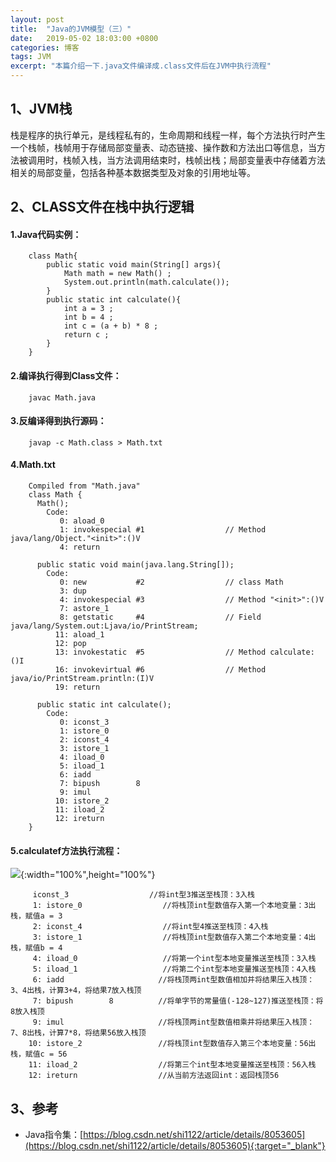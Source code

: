 ```yaml
---
layout: post
title:  "Java的JVM模型（三）"
date:   2019-05-02 18:03:00 +0800
categories: 博客
tags: JVM
excerpt: "本篇介绍一下.java文件编译成.class文件后在JVM中执行流程"
---
```


## 1、JVM栈  
栈是程序的执行单元，是线程私有的，生命周期和线程一样，每个方法执行时产生一个栈帧，栈帧用于存储局部变量表、动态链接、操作数和方法出口等信息，当方法被调用时，栈帧入栈，当方法调用结束时，栈帧出栈；局部变量表中存储着方法相关的局部变量，包括各种基本数据类型及对象的引用地址等。

## 2、CLASS文件在栈中执行逻辑

#### 1.Java代码实例：
```
	class Math{ 
	    public static void main(String[] args){ 
	        Math math = new Math() ; 
	        System.out.println(math.calculate()); 
	    } 
	    public static int calculate(){ 
	        int a = 3 ; 
	        int b = 4 ; 
	        int c = (a + b) * 8 ; 
	        return c ; 
	    }
	}
```

#### 2.编译执行得到Class文件：
```
	javac Math.java
```

#### 3.反编译得到执行源码：
```
	javap -c Math.class > Math.txt
```

#### 4.Math.txt
```
	Compiled from "Math.java"
	class Math {
	  Math();
	    Code:
	       0: aload_0
	       1: invokespecial #1                  // Method java/lang/Object."<init>":()V
	       4: return

	  public static void main(java.lang.String[]);
	    Code:
	       0: new           #2                  // class Math
	       3: dup
	       4: invokespecial #3                  // Method "<init>":()V
	       7: astore_1
	       8: getstatic     #4                  // Field java/lang/System.out:Ljava/io/PrintStream;
	      11: aload_1
	      12: pop
	      13: invokestatic  #5                  // Method calculate:()I
	      16: invokevirtual #6                  // Method java/io/PrintStream.println:(I)V
	      19: return

	  public static int calculate();
	    Code:
	       0: iconst_3
	       1: istore_0
	       2: iconst_4
	       3: istore_1
	       4: iload_0
	       5: iload_1
	       6: iadd
	       7: bipush        8
	       9: imul
	      10: istore_2
	      11: iload_2
	      12: ireturn
	}
```

#### 5.calculatef方法执行流程：
![]({{site.url}}/assets/20190502_03/0.png){:width="100%",height="100%"}
```
	 iconst_3                  //将int型3推送至栈顶：3入栈
	 1: istore_0                  //将栈顶int型数值存入第一个本地变量：3出栈，赋值a = 3
	 2: iconst_4                  //将int型4推送至栈顶：4入栈
	 3: istore_1                  //将栈顶int型数值存入第二个本地变量：4出栈，赋值b = 4
	 4: iload_0                   //将第一个int型本地变量推送至栈顶：3入栈
	 5: iload_1                   //将第二个int型本地变量推送至栈顶：4入栈
	 6: iadd                     //将栈顶两int型数值相加并将结果压入栈顶：3、4出栈，计算3+4，将结果7放入栈顶
	 7: bipush        8          //将单字节的常量值(-128~127)推送至栈顶：将8放入栈顶
	 9: imul                     //将栈顶两int型数值相乘并将结果压入栈顶：7、8出栈，计算7*8，将结果56放入栈顶
	10: istore_2                 //将栈顶int型数值存入第三个本地变量：56出栈，赋值c = 56
	11: iload_2                  //将第三个int型本地变量推送至栈顶：56入栈
	12: ireturn                  //从当前方法返回int：返回栈顶56
```

## 3、参考
+ Java指令集：[https://blog.csdn.net/shi1122/article/details/8053605](https://blog.csdn.net/shi1122/article/details/8053605){:target="_blank"}